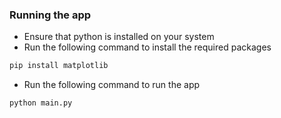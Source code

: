 ### Running the app

- Ensure that python is installed on your system
- Run the following command to install the required packages

```bash
pip install matplotlib
```

- Run the following command to run the app

```bash
python main.py
```
